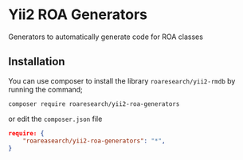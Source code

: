 Yii2 ROA Generators
=================

Generators to automatically generate code for ROA classes

Installation
-----------

You can use composer to install the library `roaresearch/yii2-rmdb` by running the
command;

`composer require roaresearch/yii2-roa-generators`

or edit the `composer.json` file

```json
require: {
    "roareasearch/yii2-roa-generators": "*",
}
```
